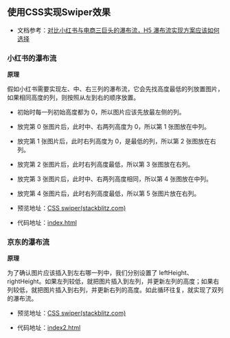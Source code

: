 
## 使用CSS实现Swiper效果

- 文档参考：[对比小红书与电商三巨头的瀑布流，H5 瀑布流实现方案应该如何选择](https://juejin.cn/post/7357546247848378406)


### 小红书的瀑布流

**原理**

假如小红书需要实现左、中、右三列的瀑布流，它会先找高度最低的列放置图片，如果相同高度的列，则按照从左到右的顺序放置。

- 初始时每一列初始高度都为 0，所以图片应该先放最左侧的列。
- 放完第 0 张图片后，此时中、右两列高度为 0，所以第 1 张图放在中列。
- 放完第 1 张图片后，此时右列高度为 0，是最低的列，所以第 2 张图放在右列。
- 放完第 2 张图片后，此时右列高度最低，所以第 3 张图放在右列。
- 放完第 3 张图片后，此时中、右两列高度相同，所以第 4 张图放在中列。
- 放完第 4 张图片后，此时右列高度最低，所以第 5 张图片放在右列。

- 预览地址：[CSS swiper(stackblitz.com)](https://code.juejin.cn/pen/7399483692194496575)

- 代码地址：[index.html](index.html)

### 京东的瀑布流

**原理**

为了确认图片应该插入到左右哪一列中，我们分别设置了 leftHeight、rightHeight。如果左列较低，就把图片插入到左列，并更新左列的高度；如果右列较低，就把图片插入到右列，并更新右列的高度。如此循环往复，就实现了双列的瀑布流。

- 预览地址：[CSS swiper(stackblitz.com)](https://code.juejin.cn/pen/7399484113230495763)

- 代码地址：[index2.html](index2.html)
